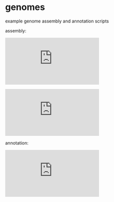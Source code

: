 # genomes
example genome assembly and annotation scripts

assembly:

![spotted-flesh fly](https://github.com/jelber2/genomes/blob/main/fly-genome.md)

![dromedary camel](https://github.com/jelber2/genomes/blob/main/camel-genome.md)


annotation:

![garden warbler](https://github.com/jelber2/genomes/blob/main/warbler-annotate.md)
